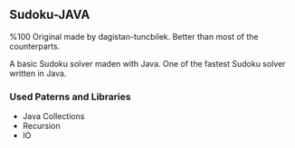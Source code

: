 ## Sudoku-JAVA

%100 Original made by dagistan-tuncbilek. Better than most of the counterparts.

A basic Sudoku solver maden with Java. One of the fastest Sudoku solver written in Java. 

### Used Paterns and Libraries

* Java Collections
* Recursion
* IO

